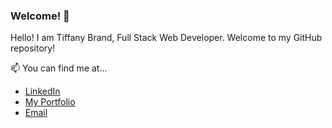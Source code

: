### Welcome! 👋

Hello! I am Tiffany Brand, Full Stack Web Developer. Welcome to my GitHub repository!

📫 You can find me at...

- [LinkedIn](https://www.linkedin.com/in/tiffanybrand/)
- [My Portfolio](https://tiffany-brand.github.io/)
- [Email](mailto:tiffanylbrand@outlook.com)


<!--
**tiffany-brand/tiffany-brand** is a ✨ _special_ ✨ repository because its `README.md` (this file) appears on your GitHub profile.

Here are some ideas to get you started:

- 🔭 I’m currently working on ...
- 🌱 I’m currently learning ...
- 👯 I’m looking to collaborate on ...
- 🤔 I’m looking for help with ...
- 💬 Ask me about ...
- 📫 How to reach me: ...
- 😄 Pronouns: ...
- ⚡ Fun fact: ...
-->
